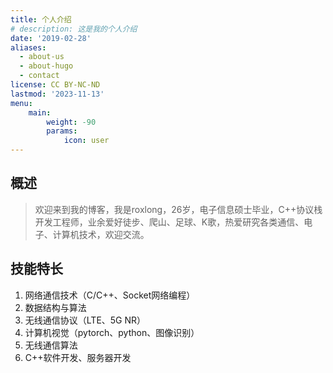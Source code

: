 ```yaml
---
title: 个人介绍
# description: 这是我的个人介绍
date: '2019-02-28'
aliases:
  - about-us
  - about-hugo
  - contact
license: CC BY-NC-ND
lastmod: '2023-11-13'
menu:
    main: 
        weight: -90
        params:
            icon: user
---
```


## 概述

> 欢迎来到我的博客，我是roxlong，26岁，电子信息硕士毕业，C++协议栈开发工程师，业余爱好徒步、爬山、足球、K歌，热爱研究各类通信、电子、计算机技术，欢迎交流。

## 技能特长
>
1. 网络通信技术（C/C++、Socket网络编程）
2. 数据结构与算法
3. 无线通信协议（LTE、5G NR）
4. 计算机视觉（pytorch、python、图像识别）
5. 无线通信算法
6. C++软件开发、服务器开发
